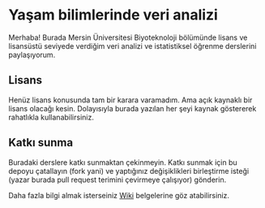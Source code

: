 # Yaşam bilimlerinde veri analizi

Merhaba! Burada Mersin Üniversitesi Biyoteknoloji bölümünde lisans ve lisansüstü seviyede verdiğim veri analizi ve istatistiksel öğrenme derslerini paylaşıyorum.

## Lisans

Henüz lisans konusunda tam bir karara varamadım. Ama açık kaynaklı bir lisans olacağı kesin. Dolayısıyla burada yazılan her şeyi kaynak göstererek rahatlıkla kullanabilirsiniz.

## Katkı sunma

Buradaki derslere katkı sunmaktan çekinmeyin. Katkı sunmak için bu depoyu çatallayın (fork yani) ve yaptığınız değişiklikleri birleştirme isteği (yazar burada pull request terimini çevirmeye çalışıyor) gönderin.

Daha fazla bilgi almak isterseiniz [Wiki](https://github.com/emrahkirdok/ybva/wiki) belgelerine göz atabilirsiniz.